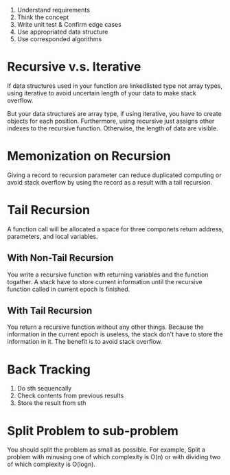 1. Understand requirements
2. Think the concept
3. Write unit test & Confirm edge cases
4. Use appropriated data structure
5. Use corresponded algorithms

# Recursive v.s. Iterative
If data structures used in your function are linkedlisted type not array types, using iterative to avoid uncertain length of your data to make stack overflow.

But your data structures are array type, if using iterative, you have to create objects for each position. Furthermore, using recursive just assigns other indexes to the recursive function. Otherwise, the length of data are visible.

# Memonization on Recursion
Giving a record to recursion parameter can reduce duplicated computing or avoid stack overflow by using the record as a result with a tail recursion.

# Tail Recursion
A function call will be allocated a space for three componets return address, parameters, and local variables. 

## With Non-Tail Recursion
You write a recursive function with returning variables and the function togather. A stack have to store current information until the recursive function called in current epoch is finished.

## With Tail Recursion
You return a recursive function without any other things. Because the information in the current epoch is useless, the stack don't have to store the information in it. The benefit is to avoid stack overflow.

# Back Tracking
1. Do sth sequencally
2. Check contents from previous results
3. Store the result from sth 

# Split Problem to sub-problem
You should split the problem as small as possible. For example, Split a problem with minusing one of which complexity is O(n) or with dividing two of which complexity is O(logn).

